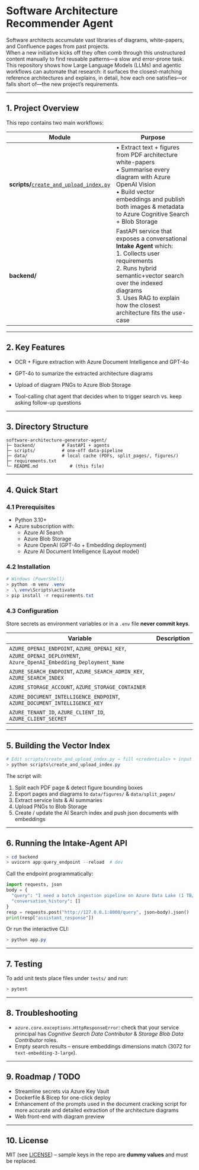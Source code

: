 # Software Architecture Recommender Agent

Software architects accumulate vast libraries of diagrams, white-papers, and Confluence pages from past projects.  
When a new initiative kicks off they often comb through this unstructured content manually to find reusable patterns—a slow and error-prone task.  
This repository shows how Large Language Models (LLMs) and agentic workflows can automate that research: it surfaces the closest-matching reference architectures and explains, in detail, how each one satisfies—or falls short of—the new project’s requirements.

---

## 1. Project Overview
This repo contains two main workflows:

| Module | Purpose |
|--------|---------|
| **scripts/**[`create_and_upload_index.py`](software-architecture-generator-agent/scripts/create_and_upload_index.py) | • Extract text + figures from PDF architecture white-papers<br>• Summarise every diagram with Azure OpenAI Vision<br>• Build vector embeddings and publish both images & metadata to Azure Cognitive Search + Blob Storage |
| **backend/** | FastAPI service that exposes a conversational **Intake Agent** which: <br>1. Collects user requirements<br>2. Runs hybrid semantic+vector search over the indexed diagrams<br>3. Uses RAG to explain how the closest architecture fits the use-case |

---

## 2. Key Features
* OCR + Figure extraction with Azure Document Intelligence and GPT-4o 
* GPT-4o to sumarize the extracted architecture diagrams

* Upload of diagram PNGs to Azure Blob Storage  
* Tool-calling chat agent that decides when to trigger search vs. keep asking follow-up questions  

---

## 3. Directory Structure
```
software-architecture-generator-agent/
├─ backend/          # FastAPI + agents
├─ scripts/          # one-off data-pipeline
├─ data/             # local cache (PDFs, split_pages/, figures/)
├─ requirements.txt
└─ README.md            # (this file)
```

---

## 4. Quick Start

### 4.1 Prerequisites
* Python 3.10+  
* Azure subscription with:
  * Azure AI Search
  * Azure Blob Storage
  * Azure OpenAI (GPT-4o + Embedding deployment)
  * Azure AI Document Intelligence (Layout model)

### 4.2 Installation
```powershell
# Windows (PowerShell)
> python -m venv .venv
> .\.venv\Scripts\activate
> pip install -r requirements.txt
```

### 4.3 Configuration
Store secrets as environment variables or in a `.env` file **never commit keys**.

| Variable | Description |
|----------|-------------|
| `AZURE_OPENAI_ENDPOINT`, `AZURE_OPENAI_KEY`, `AZURE_OPENAI_DEPLOYMENT`, `Azure_OpenAI_Embedding_Deployment_Name` |
| `AZURE_SEARCH_ENDPOINT`, `AZURE_SEARCH_ADMIN_KEY`, `AZURE_SEARCH_INDEX` |
| `AZURE_STORAGE_ACCOUNT`, `AZURE_STORAGE_CONTAINER` |
| `AZURE_DOCUMENT_INTELLIGENCE_ENDPOINT`, `AZURE_DOCUMENT_INTELLIGENCE_KEY` |
| `AZURE_TENANT_ID`, `AZURE_CLIENT_ID`, `AZURE_CLIENT_SECRET` |

---

## 5. Building the Vector Index
```powershell
# Edit scripts/create_and_upload_index.py → fill <credentials> + input PDF
> python scripts\create_and_upload_index.py
```
The script will:
1. Split each PDF page & detect figure bounding boxes  
2. Export pages and diagrams to `data/figures/` & `data/split_pages/`  
3. Extract service lists & AI summaries  
4. Upload PNGs to Blob Storage  
5. Create / update the AI Search index and push json documents with embeddings  

---

## 6. Running the Intake-Agent API
```powershell
> cd backend
> uvicorn app:query_endpoint --reload  # dev
```
Call the endpoint programmatically:
```python
import requests, json
body = {
  "query": "I need a batch ingestion pipeline on Azure Data Lake (1 TB/day)…",
  "conversation_history": []
}
resp = requests.post("http://127.0.0.1:8000/query", json=body).json()
print(resp["assistant_response"])
```
Or run the interactive CLI:
```powershell
> python app.py
```

---

## 7. Testing
To add unit tests place files under `tests/` and run:
```powershell
> pytest
```

---

## 8. Troubleshooting
* `azure.core.exceptions.HttpResponseError`: check that your service principal has *Cognitive Search Data Contributor* & *Storage Blob Data Contributor* roles.  
* Empty search results – ensure embeddings dimensions match (3072 for `text-embedding-3-large`).  

---

## 9. Roadmap / TODO
- Streamline secrets via Azure Key Vault  
- Dockerfile & Bicep for one-click deploy
- Enhancement of the prompts used in the document cracking script for more accurate and detailed extraction of the architecture diagrams
- Web front-end with diagram preview

---

## 10. License
MIT (see [LICENSE](LICENSE)) – sample keys in the repo are **dummy values** and must be replaced.